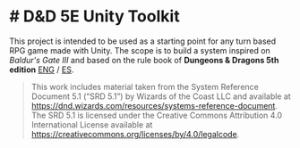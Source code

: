 # # D&D 5E Unity Toolkit

This project is intended to be used as a starting point for any turn based RPG game made with Unity.
The scope is to build a system inspired on *Baldur's Gate III* and based on the rule book of **Dungeons & Dragons 5th edition** [ENG](https://media.wizards.com/2023/downloads/dnd/SRD_CC_v5.1.pdf) / [ES](https://media.wizards.com/2023/downloads/dnd/SRD_CC_v5.1_ES.pdf).

> This work includes material taken from the System Reference Document 5.1 (“SRD 5.1”) by Wizards of the Coast LLC and available at https://dnd.wizards.com/resources/systems-reference-document. The SRD 5.1 is licensed under the Creative Commons Attribution 4.0 International License available at https://creativecommons.org/licenses/by/4.0/legalcode.

